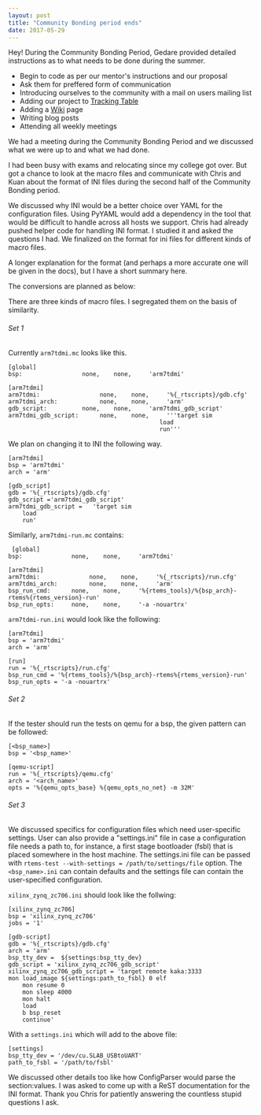 ```yaml
---
layout: post
title: "Community Bonding period ends"
date: 2017-05-29
---
```


Hey!
During the Community Bonding Period, Gedare provided detailed instructions as 
to what needs to be done during the summer.

* Begin to code as per our mentor's instructions and our proposal
* Ask them for preffered form of communication
* Introducing ourselves to the community with a mail on users mailing list
* Adding our project to [Tracking Table](https://devel.rtems.org/wiki/GSoC/2017#StudentsSummerofCodeTrackingTable)
* Adding a [Wiki](https://devel.rtems.org/wiki/GSoC/2017/RTEMSTesterImprovements) page
* Writing blog posts
* Attending all weekly meetings

We had a meeting during the Community Bonding Period and we discussed what we 
were up to and what we had done. 

I had been busy with exams and relocating since my college got over. But got a 
chance to look at the macro files and communicate with Chris and Kuan about the
format of INI files during the second half of the Community Bonding period.

We discussed why INI would be a better choice over YAML for the configuration 
files. Using PyYAML would add a dependency in the tool that would be difficult 
to handle across all hosts we support. Chris had already pushed helper code for
handling INI format. I studied it and asked the questions I had. We finalized 
on the format for ini files for different kinds of macro files.

A longer explanation for the format (and perhaps a more accurate one will be 
given in the docs), but I have a short summary here. 

The conversions are planned as below:

There are three kinds of macro files. I segregated them on the basis of 
similarity.

###### Set 1

Currently ``arm7tdmi.mc`` looks like this.

```
[global]
bsp:                 none,    none,     'arm7tdmi'

[arm7tdmi]
arm7tdmi:                 none,    none,     '%{_rtscripts}/gdb.cfg'
arm7tdmi_arch:            none,    none,     'arm'
gdb_script:          none,    none,     'arm7tdmi_gdb_script'
arm7tdmi_gdb_script:      none,    none,     '''target sim
                                           load
                                           run'''
```

We plan on changing it to INI the following way.

```
[arm7tdmi]
bsp = 'arm7tdmi'
arch = 'arm'

[gdb_script]
gdb = '%{_rtscripts}/gdb.cfg'
gdb_script ='arm7tdmi_gdb_script'
arm7tdmi_gdb_script =   'target sim
    load
    run'
```

Similarly, ``arm7tdmi-run.mc`` contains:

```
 [global]
bsp:              none,    none,     'arm7tdmi'

[arm7tdmi]
arm7tdmi:              none,    none,     '%{_rtscripts}/run.cfg'
arm7tdmi_arch:         none,    none,     'arm'
bsp_run_cmd:      none,    none,     '%{rtems_tools}/%{bsp_arch}-rtems%{rtems_version}-run'
bsp_run_opts:     none,    none,     '-a -nouartrx'
```

``arm7tdmi-run.ini`` would look like the following:

```
[arm7tdmi]
bsp = 'arm7tdmi'
arch = 'arm'

[run]
run = '%{_rtscripts}/run.cfg'
bsp_run_cmd = '%{rtems_tools}/%{bsp_arch}-rtems%{rtems_version}-run'
bsp_run_opts = '-a -nouartrx'
```

###### Set 2
If the tester should run the tests on qemu for a bsp, the given pattern can 
be followed:

```
[<bsp_name>]
bsp = '<bsp_name>'

[qemu-script]
run = '%{_rtscripts}/qemu.cfg'
arch = '<arch_name>'
opts = '%{qemu_opts_base} %{qemu_opts_no_net} -m 32M'
```

###### Set 3

We discussed specifics for configuration files which need user-specific settings.
User can also provide a "settings.ini" file in case a configuration file needs 
a path to, for instance, a first stage bootloader (fsbl) that is placed 
somewhere in the host machine. The settings.ini file can be passed with 
``rtems-test --with-settings = /path/to/settings/file`` option. The 
``<bsp_name>.ini`` can contain defaults and the settings file can contain the 
user-specified configuration.


``xilinx_zynq_zc706.ini`` should look like the follwing:

```
[xilinx_zynq_zc706]
bsp = 'xilinx_zynq_zc706'
jobs = '1'

[gdb-script]
gdb = '%{_rtscripts}/gdb.cfg'
arch = 'arm'
bsp_tty_dev =  ${settings:bsp_tty_dev}
gdb_script = 'xilinx_zynq_zc706_gdb_script'
xilinx_zynq_zc706_gdb_script = 'target remote kaka:3333
mon load_image ${settings:path_to_fsbl} 0 elf
    mon resume 0
    mon sleep 4000
    mon halt
    load
    b bsp_reset
    continue'
```

With a ``settings.ini`` which will add to the above file:

```
[settings]
bsp_tty_dev = '/dev/cu.SLAB_USBtoUART'
path_to_fsbl = '/path/to/fsbl'
```

We discussed other details too like how ConfigParser would parse the section:values.
I was asked to come up with a ReST documentation for the INI format.
Thank you Chris for patiently answering the countless stupid questions I ask.



